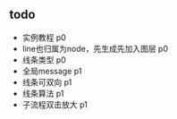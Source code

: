 ## todo
* 实例教程 p0
* line也归属为node，先生成先加入图层 p0
* 线条类型 p0
* 全局message p1
* 线条可双向 p1
* 线条算法 p1
* 子流程双击放大 p1